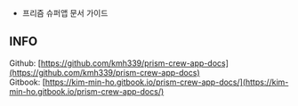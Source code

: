 
* 프리즘 슈퍼앱 문서 가이드

## INFO

Github: [https://github.com/kmh339/prism-crew-app-docs](https://github.com/kmh339/prism-crew-app-docs)  
Gitbook: [https://kim-min-ho.gitbook.io/prism-crew-app-docs/](https://kim-min-ho.gitbook.io/prism-crew-app-docs/)
